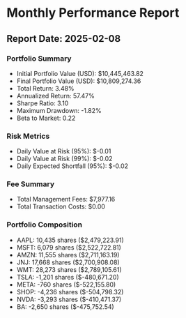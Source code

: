 # Monthly Performance Report

## Report Date: 2025-02-08


### Portfolio Summary

* Initial Portfolio Value (USD): $10,445,463.82
* Final Portfolio Value (USD): $10,809,274.36
* Total Return: 3.48%
* Annualized Return: 57.47%
* Sharpe Ratio: 3.10
* Maximum Drawdown: -1.82%
* Beta to Market: 0.22

### Risk Metrics

* Daily Value at Risk (95%): $-0.01
* Daily Value at Risk (99%): $-0.02
* Daily Expected Shortfall (95%): $-0.02

### Fee Summary

* Total Management Fees: $7,977.16
* Total Transaction Costs: $0.00

### Portfolio Composition

* AAPL: 10,435 shares ($2,479,223.91)
* MSFT: 6,079 shares ($2,522,722.81)
* AMZN: 11,555 shares ($2,711,163.19)
* JNJ: 17,668 shares ($2,700,908.08)
* WMT: 28,273 shares ($2,789,105.61)
* TSLA: -1,201 shares ($-480,671.20)
* META: -760 shares ($-522,155.80)
* SHOP: -4,236 shares ($-504,798.32)
* NVDA: -3,293 shares ($-410,471.37)
* BA: -2,650 shares ($-475,752.54)